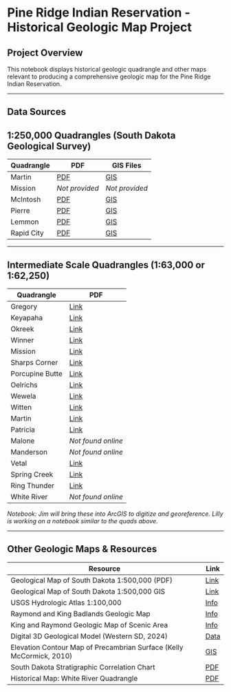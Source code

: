 # Pine Ridge Indian Reservation - Historical Geologic Map Project

## Project Overview
This notebook displays historical geologic quadrangle and other maps relevant to producing a comprehensive geologic map for the Pine Ridge Indian Reservation.

---
## Data Sources

## 1:250,000 Quadrangles (South Dakota Geological Survey)

| Quadrangle | PDF | GIS Files |
|------------|-----|-----------|
| Martin | [PDF](https://sddenr.net/pubs/pdf/GQ250K-2_2020.pdf) | [GIS](https://sddenr.net/pubs/gisfiles/GQ250K/GQ250K-2_2020.zip) |
| Mission | *Not provided* | *Not provided* |
| McIntosh | [PDF](https://sddenr.net/pubs/pdf/GQ250K-3_2022.pdf) | [GIS](https://sddenr.net/pubs/gisfiles/GQ250K/GQ250K-3_2022.zip) |
| Pierre | [PDF](https://sddenr.net/pubs/pdf/GQ250K-5_2025.pdf) | [GIS](https://sddenr.net/pubs/gisfiles/GQ250K-5_2025.zip) |
| Lemmon | [PDF](https://sddenr.net/pubs/pdf/GQ250K-1_2011.pdf) | [GIS](https://sddenr.net/pubs/gisfiles/GQ250K/GQ250K-1_2011.zip) |
| Rapid City | [PDF](https://sddenr.net/pubs/pdf/GQ250K-4_2023.pdf) | [GIS](https://sddenr.net/pubs/gisfiles/GQ250K/GQ250K-4_2023.zip) |

---

## Intermediate Scale Quadrangles (1:63,000 or 1:62,250)

| Quadrangle | PDF |
|------------|-----|
| Gregory | [Link](https://sddenr.net/pubs/pdf/GQ62K-066.pdf) |
| Keyapaha | [Link](https://sddenr.net/pubs/pdf/GQ62K-069.pdf) |
| Okreek | [Link](https://sddenr.net/pubs/pdf/GQ62K-082.pdf) |
| Winner | [Link](https://sddenr.net/pubs/pdf/GQ62K-094.pdf) |
| Mission | [Link](https://sddenr.net/pubs/pdf/GQ62K-100.pdf) |
| Sharps Corner | [Link](https://sddenr.net/pubs/pdf/GQ62K-101.pdf) |
| Porcupine Butte | [Link](https://sddenr.net/pubs/pdf/GQ62K-104.pdf) |
| Oelrichs | [Link](https://sddenr.net/pubs/pdf/GQ62K-109.pdf) |
| Wewela | [Link](https://sddenr.net/pubs/pdf/GQ62K-073.pdf) |
| Witten | [Link](https://sddenr.net/pubs/pdf/GQ62K-075.pdf) |
| Martin | [Link](https://sddenr.net/pubs/pdf/GQ62K-080.pdf) |
| Patricia | [Link](https://sddenr.net/pubs/pdf/GQ62K-088.pdf) |
| Malone | *Not found online* |
| Manderson | *Not found online* |
| Vetal | [Link](https://sddenr.net/pubs/pdf/GQ62K-097.pdf) |
| Spring Creek | [Link](https://sddenr.net/pubs/pdf/GQ62K-092.pdf) |
| Ring Thunder | [Link](https://sddenr.net/pubs/pdf/GQ62K-089.pdf) |
| White River | *Not found online* |

*Notebook: Jim will bring these into ArcGIS to digitize and georeference. Lilly is working on a notebook similar to the quads above.*

---

## Other Geologic Maps & Resources

| Resource | Link |
|----------|------|
| Geological Map of South Dakota 1:500,000 (PDF) | [Link](https://www.sdgs.usd.edu/pubs/pdf/G-10.pdf) |
| Geological Map of South Dakota 1:500,000 GIS | [Link](https://sddenr.net/pubs/gisfiles/G-10.zip) |
| USGS Hydrologic Atlas 1:100,000 | [Info](https://pubs.usgs.gov/publication/ha743) |
| Raymond and King Badlands Geologic Map | [Info](https://pubs.usgs.gov/publication/i934) |
| King and Raymond Geologic Map of Scenic Area | [Info](https://pubs.usgs.gov/publication/i662) |
| Digital 3D Geological Model (Western SD, 2024) | [Data](https://www.sciencebase.gov/catalog/item/642c5a73d34ee8d4add22046) |
| Elevation Contour Map of Precambrian Surface (Kelly McCormick, 2010) | [GIS](https://sddenr.net/pubs/gisfiles/G-11.zip) |
| South Dakota Stratigraphic Correlation Chart | [PDF](https://sddenr.net/pubs/pdf/OGI-03.pdf) |
| Historical Map: White River Quadrangle | [PDF](https://sddenr.net/pubs/pdf/GQ62K-062.pdf) |


